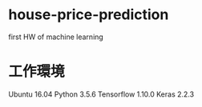 # house-price-prediction
first HW of machine learning
# 工作環境
Ubuntu 16.04
Python 3.5.6
Tensorflow 1.10.0
Keras 2.2.3
